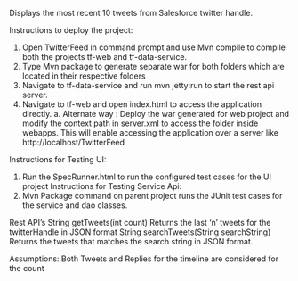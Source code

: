 Displays the most recent 10 tweets from Salesforce twitter handle.

Instructions to deploy the project:
1)	Open TwitterFeed in command prompt and use Mvn compile to compile both the projects tf-web and tf-data-service.
2)	Type Mvn package to generate separate war for both folders which are located in their respective folders
3)	Navigate to tf-data-service and run mvn jetty:run to start the rest api server. 
4)	Navigate to tf-web and open index.html to access the application directly.
a.	Alternate way : Deploy the war generated for web project and modify the context path in server.xml to access the folder inside webapps. This will enable accessing the application over a server like http://localhost/TwitterFeed

Instructions for Testing UI:
1)	Run the SpecRunner.html to run the configured test cases for the UI project
Instructions for Testing Service Api:
1)	Mvn Package command on parent project runs the JUnit test cases for the service and dao classes.

Rest API’s
String getTweets(int count) 
	Returns the last ‘n’ tweets for the twitterHandle in JSON format
String searchTweets(String searchString)
	Returns the tweets that matches the search string in JSON format.
	
Assumptions:
	Both Tweets and Replies for the timeline are considered for the count
	
